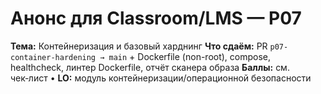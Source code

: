 # Анонс для Classroom/LMS — P07

**Тема:** Контейнеризация и базовый харднинг
**Что сдаём:** PR `p07-container-hardening → main` + Dockerfile (non-root), compose, healthcheck, линтер Dockerfile, отчёт сканера образа
**Баллы:** см. чек‑лист • **LO:** модуль контейнеризации/операционной безопасности
